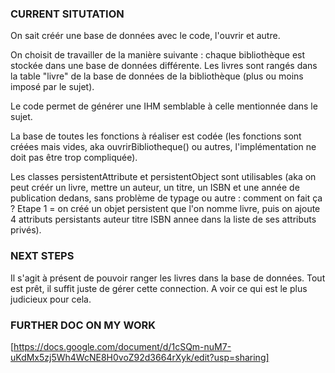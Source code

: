 ### CURRENT SITUTATION
  
On sait créér une base de données avec le code, l'ouvrir et autre.
  
On choisit de travailler de la manière suivante : chaque bibliothèque est stockée dans une base de données différente. Les livres sont rangés dans la table "livre" de la base de données de la bibliothèque (plus ou moins imposé par le sujet).
  
Le code permet de générer une IHM semblable à celle mentionnée dans le sujet. 
  
La base de toutes les fonctions à réaliser est codée (les fonctions sont créées mais vides, aka ouvrirBibliotheque() ou autres, l'implémentation ne doit pas être trop compliquée).
  
Les classes persistentAttribute et persistentObject sont utilisables (aka on peut créér un livre, mettre un auteur, un titre, un ISBN et une année de publication dedans, sans problème de typage ou autre : comment on fait ça ? Etape 1 = on créé un objet persistent que l'on nomme livre, puis on ajoute 4 attributs persistants auteur titre ISBN annee dans la liste de ses attributs privés).
  
  
  
### NEXT STEPS
  
Il s'agit à présent de pouvoir ranger les livres dans la base de données. Tout est prêt, il suffit juste de gérer cette connection. A voir ce qui est le plus judicieux pour cela.
  
  
### FURTHER DOC ON MY WORK
  
[https://docs.google.com/document/d/1cSQm-nuM7-uKdMx5zj5Wh4WcNE8H0voZ92d3664rXyk/edit?usp=sharing]
